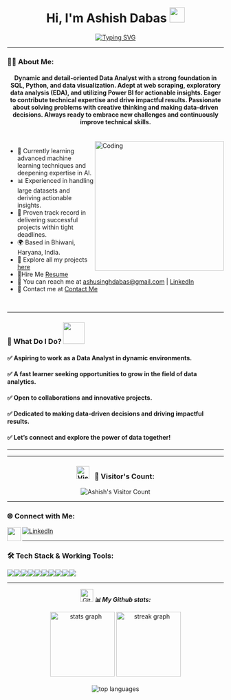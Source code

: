 <h1 align="center">Hi, I'm Ashish Dabas <img src="https://media.giphy.com/media/hvRJCLFzcasrR4ia7z/giphy.gif" width="35"></h1>

[<div align="center">![Typing SVG](https://readme-typing-svg.demolab.com?font=Fira+Code&weight=800&pause=1000&color=00ffff&background=B3FFE500&center=False&random=True&width=550&lines=Data+Analyst+Enthusiast+📊;Turning+Data+into+Actionable+Insights+💡;Solved+500%2B+Problems+in+Data+Science+💡)</div>](https://git.io/typing-svg )
<hr>

### 👨‍💻 About Me:
<h4 align="center">
Dynamic and detail-oriented Data Analyst with a strong foundation in SQL, Python, and data visualization. Adept at web scraping, exploratory data analysis (EDA), and utilizing Power BI for actionable insights. Eager to contribute technical expertise and drive impactful results. Passionate about solving problems with creative thinking and making data-driven decisions. Always ready to embrace new challenges and continuously improve technical skills.</h4>
<br/>
<img align="right" alt="Coding" width="300" src="https://cdn.dribbble.com/userupload/17316737/file/original-3437a2fd877fbce6c6d10b507a21a6ff.gif">

- 🌱 Currently learning advanced machine learning techniques and deepening expertise in AI.
- 📊 Experienced in handling large datasets and deriving actionable insights.
- 💼 Proven track record in delivering successful projects within tight deadlines.
- 🌍 Based in Bhiwani, Haryana, India.
- 📂 Explore all my projects [here](https://github.com/AshuSingh96?tab=repositories) 
- 🔗Hire Me [Resume](https://resume-builder-test-new.masaischool.com/resume/?resumeId=672232877ca4c4119e7587cb&profileId=self&templateName=TwoColumnMinimal&fontSize=medium) 
- 📧 You can reach me at [ashusinghdabas@gmail.com](mailto:ashusinghdabas@gmail.com) | [LinkedIn](https://www.linkedin.com/in/ashudabas96/) 
- 📧 Contact me at [Contact Me](https://forms.gle/8FLNsQe3SuPFW4Lc9)
<br />
<hr>

### 🚀 What Do I Do? <img src="https://media.giphy.com/media/Y4ak9Ki2GZCbJxAnJD/giphy.gif" width="50">

<h4>✅ Aspiring to work as a Data Analyst in dynamic environments.</h4>
<h4>✅ A fast learner seeking opportunities to grow in the field of data analytics.</h4>
<h4>✅ Open to collaborations and innovative projects.</h4>
<h4>✅ Dedicated to making data-driven decisions and driving impactful results.</h4>
<h4>✅ Let’s connect and explore the power of data together!</h4>

<hr>

<hr>

<h3 align="center">
  <img src="https://media.giphy.com/media/W5eoZHPpUx9sapR0eu/giphy.gif" width="30px" alt="Visitors"/> &nbsp;
  <b>👀 Visitor's Count:</b>
</h3>

<p align="center">
  <img src="https://profile-counter.glitch.me/{AshuSingh96}/count.svg" alt="Ashish's Visitor Count" />
</p>

<hr>

### 🌐 Connect with Me:
<p align="left">
  <a href="https://github.com/AshuSingh96">
    <img align="left" src="https://github.githubassets.com/assets/GitHub-Mark-ea2971cee799.png" width="32px"  />
  </a>
  <a href="https://www.linkedin.com/in/ashudabas96/" target="_blank">
    <img align="center" src="https://img.shields.io/badge/-LinkedIn-0e76a8?style=for-the-badge&logo=Linkedin&logoColor=white" alt="LinkedIn" />
  </a>
</p>

<hr>

### 🛠️ Tech Stack & Working Tools:
<p>
<div align="center" style="display: flex; flex-wrap: wrap;">
<img src="https://img.shields.io/badge/python-%233776AB.svg?style=for-the-badge&logo=python&logoColor=white" />
<img src="https://img.shields.io/badge/jupyter-%23F37626.svg?style=for-the-badge&logo=jupyter&logoColor=white" />
<img src="https://img.shields.io/badge/pandas-%23150458.svg?style=for-the-badge&logo=pandas&logoColor=white" />
<img src="https://img.shields.io/badge/numpy-%23013243.svg?style=for-the-badge&logo=numpy&logoColor=white" />
<img src="https://img.shields.io/badge/seaborn-%231F77B4.svg?style=for-the-badge&logo=seaborn&logoColor=white" />
<img src="https://img.shields.io/badge/mysql-%234F5D95.svg?style=for-the-badge&logo=mysql&logoColor=white" />
<img src="https://img.shields.io/badge/power_bi-F2C811?style=for-the-badge&logo=powerbi&logoColor=black" />
<img src="https://img.shields.io/badge/excel-217346?style=for-the-badge&logo=microsoft-excel&logoColor=white" />
<img src="https://img.shields.io/badge/github-181717?style=for-the-badge&logo=github&logoColor=white" />
<img src="https://img.shields.io/badge/git-F05032?style=for-the-badge&logo=git&logoColor=white" />
</div>
</p>

<hr>

<p align="center">
<img src="https://media.giphy.com/media/W5eoZHPpUx9sapR0eu/giphy.gif" width="30px" alt="Git"/>&nbsp;<i><b>📊 My Github stats:</b></i> 
</p>

<div align="center">
  <img src="https://github-readme-stats.vercel.app/api?username=AshuSingh96&count_private=true&theme=light&hide_border=true" height="150" alt="stats graph" />
  <img src="https://github-readme-streak-stats.herokuapp.com?user=AshuSingh96&theme=light&hide_border=true&border_radius=6.5&date_format=M%20j%5B%2C%20Y%5D" height="150" alt="streak graph" />
</div>

<br>

<div align="center">
  <img className="github-top-langs" id="github-top-langs"
       src="https://github-readme-stats.vercel.app/api/top-langs/?username=AshuSingh96&layout=compact&theme=light&hide_border=true"
       alt="top languages" />
</div>
